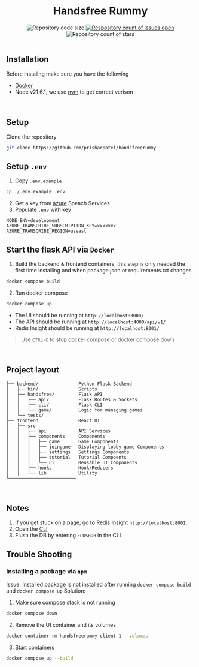<div align="center">
  <h1>Handsfree Rummy</h1>
  <a>
    <img
      src="https://img.shields.io/github/languages/code-size/prisharpatel/handsfreerummy"
      alt="Repository code size" />
  </a>
  <a href="https://github.com/maxkopitz/handsfree/">
    <img
      src="https://img.shields.io/github/issues/prisharpatel/handsfreerummy"
      alt="Respository count of issues open" />
  </a>
  <a>
    <img
      src="https://img.shields.io/github/stars/prisharpatel/handsfreerummy"
      alt="Repository count of stars" />
  </a>
</div>
<br />

Installation
-------
Before installng make sure you have the following
- [Docker](https://docs.docker.com/desktop/)
- Node v21.6.1, we use [nvm](https://github.com/nvm-sh/nvm) to get correct verison

<br />

Setup
--------
Clone the repository
```sh
git clone https://github.com/prisharpatel/handsfreerummy
```

## Setup `.env`
1. Copy `.env.example`
```sh
cp ./.env.example .env
```

2. Get a key from [azure](https://portal.azure.com/#home) Speach Services
3. Populate `.env` with key

```
NODE_ENV=development
AZURE_TRANSCRIBE_SUBSCRIPTION_KEY=xxxxxxx
AZURE_TRANSCRIBE_REGION=useast
```

## Start the flask API via ``Docker``
1. Build the backend & frontend containers, this step is only needed the first time installing and when package.json or requirements.txt changes.
```sh
docker compose build
```
2. Run docker compose
```sh
docker compose up
```
- The UI should be running at ``http://localhost:3000/``
- The API should be running at ``http://localhost:4000/api/v1/``
- Redis Insight should be running at ``http://localhost:8001/``

> Use ``CTRL-C`` to stop docker compose or docker compose down
<br />

Project layout
-----

    ├── backend/               Python Flask Backend
    │   ├── bin/               Scripts
    │   ├── handsfree/         Flask API
    │   │   ├── api/           Flask Routes & Sockets
    │   │   ├── cli/           Flask CLI
    │   │   └── game/          Logic for managing games
    │   └── tests/
    ├── frontend               React UI
    │   ├── src
    │   │   ├── api            API Services
    │   │   ├── components     Components
    │   │   │   ├── game       Game Components
    │   │   │   ├── joingame   Displaying lobby game Components
    │   │   │   ├── settings   Settings Components
    │   │   │   ├── tutorial   Tutorial Compoents
    │   │   │   └── ui         Reusable UI Components
    │   │   ├── hooks          Hook/Reducers
    │   │   └── lib            Utility
    └─────────────────────────
<br />

Notes
--------
1. If you get stuck on a page, go to Redis Insight ``http://localhost:8001``.
2. Open the [CLI](https://redis.io/docs/connect/insight/#cli)
3. Flush the DB by entering ``FLUSHDB`` in the CLI
## Trouble Shooting
### Installing a package via ``npm``
Issue: Installed package is not installed after running ``docker compose build`` and ``docker compose up``
Solution:
1. Make sure compose stack is not running
```sh
docker compose down
```
2. Remove the UI container and its volumes
```sh
docker container rm handsfreerummy-client-1 --volumes
```
3. Start containers
```sh
docker compose up --build
```
